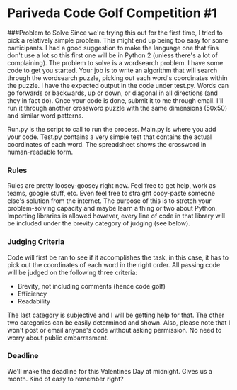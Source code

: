 # Pariveda Code Golf Competition \#1
###Problem to Solve
Since we're trying this out for the first time, I tried to pick a relatively simple problem. This might end up being too easy for some participants. I had a good suggestion to make the language one that fins don't use a lot so this first one will be in Python 2 (unless there's a lot of complaining).
The problem to solve is a wordsearch problem. I have some code to get you started. Your job is to write an algorithm that will search through the wordsearch puzzle, picking out each word's coordinates within the puzzle. I have the expected output in the code under test.py. Words can go forwards or backwards, up or down, or diagonal in all directions (and they in fact do).
Once your code is done, submit it to me through email. I'll run it through another crossword puzzle with the same dimensions (50x50) and similar word patterns.

Run.py is the script to call to run the process. Main.py is where you add your code. Test.py contains a very simple test that contains the actual coordinates of each word. The spreadsheet shows the crossword in human-readable form.
### Rules
Rules are pretty loosey-goosey right now. Feel free to get help, work as teams, google stuff, etc. Even feel free to straight copy-paste someone else's solution from the internet. The purpose of this is to stretch your problem-solving capacity and maybe learn a thing or two about Python.
Importing libraries is allowed however, every line of code in that library will be included under the brevity category of judging (see below).
### Judging Criteria
Code will first be ran to see if it accomplishes the task, in this case, it has to pick out the coordinates of each word in the right order. All passing code will be judged on the following three criteria:
* Brevity, not including comments (hence code golf)
* Efficiency
* Readability

The last category is subjective and I will be getting help for that. The other two categories can be easily determined and shown.
Also, please note that I won't post or email anyone's code without asking permission. No need to worry about public embarrasment.

### Deadline
We'll make the deadline for this Valentines Day at midnight. Gives us a month. Kind of easy to remember right?